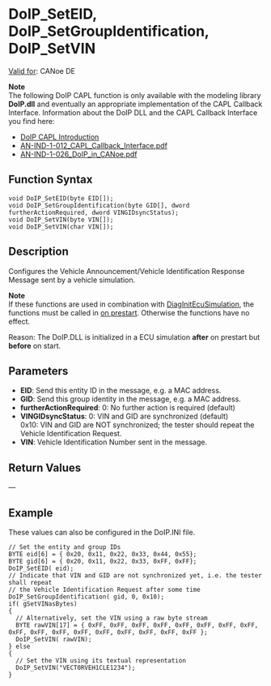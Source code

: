 # DoIP_SetEID, DoIP_SetGroupIdentification, DoIP_SetVIN

[Valid for](../../../Shared/FeatureAvailability.md): CANoe DE

**Note**  
The following DoIP CAPL function is only available with the modeling library **DoIP.dll** and eventually an appropriate implementation of the CAPL Callback Interface. Information about the DoIP DLL and the CAPL Callback Interface you find here:

- [DoIP CAPL Introduction](../CAPLDiagnosticDoIP.md)
- [AN-IND-1-012_CAPL_Callback_Interface.pdf](javascript:startDemoLoader('AN-IND-1-012_CAPL_Callback_Interface.pdf'))
- [AN-IND-1-026_DoIP_in_CANoe.pdf](javascript:startDemoLoader('AN-IND-1-026_DoIP_in_CANoe.pdf'))

## Function Syntax

```plaintext
void DoIP_SetEID(byte EID[]);
void DoIP_SetGroupIdentification(byte GID[], dword furtherActionRequired, dword VINGIDsyncStatus);
void DoIP_SetVIN(byte VIN[]);
void DoIP_SetVIN(char VIN[]);
```

## Description

Configures the Vehicle Announcement/Vehicle Identification Response Message sent by a vehicle simulation.

**Note**  
If these functions are used in combination with [DiagInitEcuSimulation](../../KLine/Functions/CAPLfunctionDiagInitEcuSimulation.md), the functions must be called in [on prestart](../../Other/EventProcedures/CAPLfunctionsEventproceduresMeasurementSystem.md). Otherwise the functions have no effect.

Reason: The DoIP.DLL is initialized in a ECU simulation **after** on prestart but **before** on start.

## Parameters

- **EID**: Send this entity ID in the message, e.g. a MAC address.
- **GID**: Send this group identity in the message, e.g. a MAC address.
- **furtherActionRequired**: 0: No further action is required (default)
- **VINGIDsyncStatus**: 0: VIN and GID are synchronized (default)  
  0x10: VIN and GID are NOT synchronized; the tester should repeat the Vehicle Identification Request.
- **VIN**: Vehicle Identification Number sent in the message.

## Return Values

—

## Example

These values can also be configured in the DoIP.INI file.

```plaintext
// Set the entity and group IDs
BYTE eid[6] = { 0x20, 0x11, 0x22, 0x33, 0x44, 0x55};
BYTE gid[6] = { 0x20, 0x11, 0x22, 0x33, 0xFF, 0xFF};
DoIP_SetEID( eid);
// Indicate that VIN and GID are not synchronized yet, i.e. the tester shall repeat
// the Vehicle Identification Request after some time
DoIP_SetGroupIdentification( gid, 0, 0x10);
if( gSetVINasBytes)
{
  // Alternatively, set the VIN using a raw byte stream
  BYTE rawVIN[17] = { 0xFF, 0xFF, 0xFF, 0xFF, 0xFF, 0xFF, 0xFF, 0xFF, 0xFF, 0xFF, 0xFF, 0xFF, 0xFF, 0xFF, 0xFF, 0xFF, 0xFF };
  DoIP_SetVIN( rawVIN);
} else
{
  // Set the VIN using its textual representation
  DoIP_SetVIN("VECT0RVEH1CLE1234");
}
```
